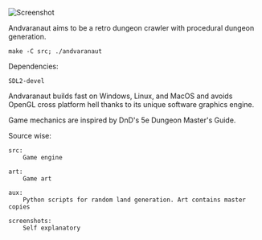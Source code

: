 ![Screenshot](screenshots/2018-02-17-143059_600x300_scrot.png)

Andvaranaut aims to be a retro dungeon crawler with procedural dungeon generation.

    make -C src; ./andvaranaut

Dependencies:

    SDL2-devel

Andvaranaut builds fast on Windows, Linux, and MacOS and avoids OpenGL cross platform
hell thanks to its unique software graphics engine.

Game mechanics are inspired by DnD's 5e Dungeon Master's Guide.

Source wise:

    src:
        Game engine

    art:
        Game art

    aux:
        Python scripts for random land generation. Art contains master copies

    screenshots:
        Self explanatory
